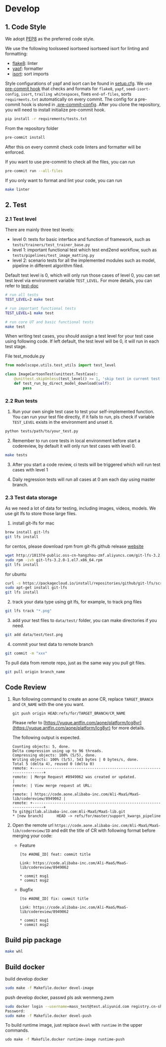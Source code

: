 # Develop

## 1. Code Style
We adopt [PEP8](https://www.python.org/dev/peps/pep-0008/) as the preferred code style.

We use the following toolsseed isortseed isortseed isort for linting and formatting:
- [flake8](http://flake8.pycqa.org/en/latest/): linter
- [yapf](https://github.com/google/yapf): formatter
- [isort](https://github.com/timothycrosley/isort): sort imports

Style configurations of yapf and isort can be found in [setup.cfg](../../setup.cfg).
We use [pre-commit hook](https://pre-commit.com/) that checks and formats for `flake8`, `yapf`, `seed-isort-config`, `isort`, `trailing whitespaces`,
fixes `end-of-files`, sorts `requirments.txt` automatically on every commit.
The config for a pre-commit hook is stored in [.pre-commit-config](../../.pre-commit-config.yaml).
After you clone the repository, you will need to install initialize pre-commit hook.
```bash
pip install -r requirements/tests.txt
```
From the repository folder
```bash
pre-commit install
```

After this on every commit check code linters and formatter will be enforced.

If you want to use pre-commit to check all the files, you can run
```bash
pre-commit run --all-files
```

If you only want to format and lint your code, you can run
```bash
make linter
```

## 2. Test

### 2.1 Test level

There are mainly three test levels:

* level 0: tests for basic interface and function of framework, such as `tests/trainers/test_trainer_base.py`
* level 1: important functional test which test end2end workflow, such as `tests/pipelines/test_image_matting.py`
* level 2: scenario tests for all the implemented modules such as model, pipeline in different algorithm filed.

Default test level is 0, which will only run those cases of level 0, you can set test level
via environment variable `TEST_LEVEL`. For more details, you can refer to [test-doc](https://alidocs.dingtalk.com/i/nodes/mdvQnONayjBJKLXy1Bp38PY2MeXzp5o0?dontjump=true&nav=spaces&navQuery=spaceId%3Dnb9XJNlZxbgrOXyA)


```bash
# run all tests
TEST_LEVEL=2 make test

# run important functional tests
TEST_LEVEL=1 make test

# run core UT and basic functional tests
make test
```

When writing test cases, you should assign a test level for your test case using
following code. If left default, the test level will be 0, it will run in each
test stage.

File test_module.py
```python
from modelscope.utils.test_utils import test_level

class ImageCartoonTest(unittest.TestCase):
    @unittest.skipUnless(test_level() >= 1, 'skip test in current test level')
    def test_run_by_direct_model_download(self):
        pass
```

### 2.2 Run tests

1. Run your own single test case to test your self-implemented function. You can run your
test file directly, if it fails to run, pls check if variable `TEST_LEVEL`
exists in the environment and unset it.
```bash
python tests/path/to/your_test.py
```

2. Remember to run core tests in local environment before start a codereview, by default it will
only run test cases with level 0.
```bash
make tests
```

3. After you start a code review, ci tests will be triggered which will run test cases with level 1

4. Daily regression tests will run all cases at 0 am each day using master branch.

### 2.3 Test data storage

As we need a lot of data for testing, including images, videos, models. We use git lfs
to store those large files.

1. install git-lfs
for mac
```bash
brew install git-lfs
git lfs install
```

for centos, please download rpm from git-lfs github release [website](https://github.com/git-lfs/git-lfs/releases/tag/v3.2.0)
```bash
wget http://101374-public.oss-cn-hangzhou-zmf.aliyuncs.com/git-lfs-3.2.0-1.el7.x86_64.rpm
sudo rpm -ivh git-lfs-3.2.0-1.el7.x86_64.rpm
git lfs install
```

for ubuntu
```bash
curl -s https://packagecloud.io/install/repositories/github/git-lfs/script.deb.sh | sudo bash
sudo apt-get install git-lfs
git lfs install
```

2. track your data type using git lfs, for example, to track png files
```bash
git lfs track "*.png"
```

3. add your test files to `data/test/` folder, you can make directories if you need.
```bash
git add data/test/test.png
```

4. commit your test data to remote branch
```bash
git commit -m "xxx"
```

To pull data from remote repo, just as the same way you pull git files.
```bash
git pull origin branch_name
```




## Code Review

1. Run following command to create an aone CR, replace `TARGET_BRANCH` and `CR_NAME` with the one you want.
    ```shell
    git push origin HEAD:refs/for/TARGET_BRANCH/CR_NAME
    ```

    Please refer to [https://yuque.antfin.com/aone/platform/lcg8yr](https://yuque.antfin.com/aone/platform/lcg8yr) for more details.

    The following output is expected.
    ```shell
    Counting objects: 5, done.
    Delta compression using up to 96 threads.
    Compressing objects: 100% (5/5), done.
    Writing objects: 100% (5/5), 543 bytes | 0 bytes/s, done.
    Total 5 (delta 4), reused 0 (delta 0)
    remote: +------------------------------------------------------------------------+
    remote: | Merge Request #8949062 was created or updated.                         |
    remote: | View merge request at URL:                                             |
    remote: | https://code.aone.alibaba-inc.com/Ali-MaaS/MaaS-lib/codereview/8949062 |
    remote: +------------------------------------------------------------------------+
    To git@gitlab.alibaba-inc.com:Ali-MaaS/MaaS-lib.git
    * [new branch]      HEAD -> refs/for/master/support_kwargs_pipeline
    ```

2. Open the remote url `https://code.aone.alibaba-inc.com/Ali-MaaS/MaaS-lib/codereview/ID` and edit the title of CR with following format before merging your code:
    * Feature
        ```shell
        [to #AONE_ID] feat: commit title

        Link: https://code.alibaba-inc.com/Ali-MaaS/MaaS-lib/codereview/8949062

        * commit msg1
        * commit msg2
        ```
    * Bugfix
        ```shell
        [to #AONE_ID] fix: commit title

        Link: https://code.alibaba-inc.com/Ali-MaaS/MaaS-lib/codereview/8949062

        * commit msg1
        * commit msg2
        ```



## Build pip package
```bash
make whl
```

## Build docker

build develop docker
```bash
sudo make -f Makefile.docker devel-image
```

push develop docker, passwd pls ask wenmeng.zwm
```bash
sudo docker login --username=mass_test@test.aliyunid.com registry.cn-shanghai.aliyuncs.com
Password:
sudo make -f Makefile.docker devel-push
```

To build runtime image, just replace `devel` with `runtime` in the upper commands.
```bash
udo make -f Makefile.docker runtime-image runtime-push
```
